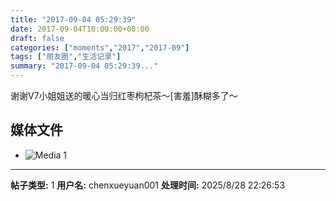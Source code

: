 ```yaml
---
title: "2017-09-04 05:29:39"
date: 2017-09-04T10:00:00+08:00
draft: false
categories: ["moments","2017","2017-09"]
tags: ["朋友圈","生活记录"]
summary: "2017-09-04 05:29:39..."
---
```


谢谢V7小姐姐送的暖心当归红枣枸杞茶～[害羞]酥糊多了～

## 媒体文件

- ![Media 1](/Moments/photos/2017-09-04/201709040529390.jpg)

---

**帖子类型:** 1
**用户名:** chenxueyuan001
**处理时间:** 2025/8/28 22:26:53